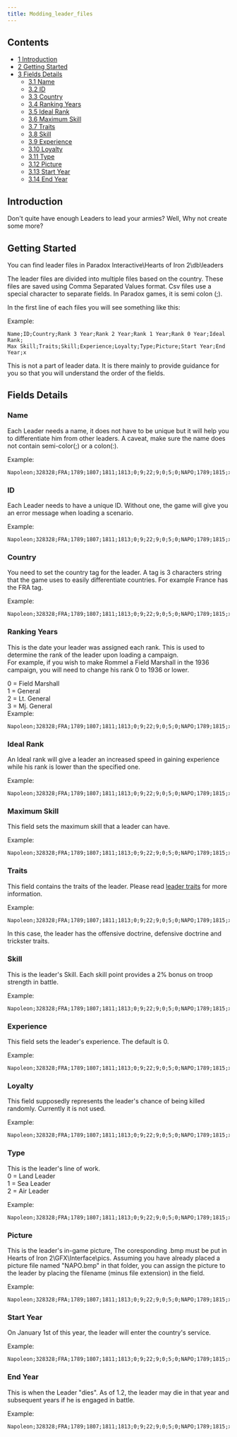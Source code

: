 ```yaml
---
title: Modding_leader_files
---
```

## Contents

-   [ 1 Introduction ](#Introduction)
-   [ 2 Getting Started ](#Getting_Started)
-   [ 3 Fields Details ](#Fields_Details)
    -   [ 3.1 Name ](#Name)
    -   [ 3.2 ID ](#ID)
    -   [ 3.3 Country ](#Country)
    -   [ 3.4 Ranking Years ](#Ranking_Years)
    -   [ 3.5 Ideal Rank ](#Ideal_Rank)
    -   [ 3.6 Maximum Skill ](#Maximum_Skill)
    -   [ 3.7 Traits ](#Traits)
    -   [ 3.8 Skill ](#Skill)
    -   [ 3.9 Experience ](#Experience)
    -   [ 3.10 Loyalty ](#Loyalty)
    -   [ 3.11 Type ](#Type)
    -   [ 3.12 Picture ](#Picture)
    -   [ 3.13 Start Year ](#Start_Year)
    -   [ 3.14 End Year ](#End_Year)

##  Introduction 

Don't quite have enough Leaders to lead your armies? Well, Why not
create some more?

##  Getting Started 

You can find leader files in Paradox Interactive\Hearts of Iron
2\db\leaders  

The leader files are divided into multiple files based on the country.
These files are saved using Comma Separated Values format. Csv files use
a special character to separate fields. In Paradox games, it is semi
colon (;).

In the first line of each files you will see something like this:

Example:

    Name;ID;Country;Rank 3 Year;Rank 2 Year;Rank 1 Year;Rank 0 Year;Ideal Rank;
    Max Skill;Traits;Skill;Experience;Loyalty;Type;Picture;Start Year;End Year;x

This is not a part of leader data. It is there mainly to provide
guidance for you so that you will understand the order of the fields.

##  Fields Details 

###  Name 

Each Leader needs a name, it does not have to be unique but it will help
you to differentiate him from other leaders. A caveat, make sure the
name does not contain semi-color(;) or a colon(:).

Example:

    Napoleon;328328;FRA;1789;1807;1811;1813;0;9;22;9;0;5;0;NAPO;1789;1815;x

###  ID 

Each Leader needs to have a unique ID. Without one, the game will give
you an error message when loading a scenario.

Example:

    Napoleon;328328;FRA;1789;1807;1811;1813;0;9;22;9;0;5;0;NAPO;1789;1815;x

###  Country 

You need to set the country tag for the leader. A tag is 3 characters
string that the game uses to easily differentiate countries. For example
France has the FRA tag.

Example:

    Napoleon;328328;FRA;1789;1807;1811;1813;0;9;22;9;0;5;0;NAPO;1789;1815;x

###  Ranking Years 

This is the date your leader was assigned each rank. This is used to
determine the rank of the leader upon loading a campaign.  
For example, if you wish to make Rommel a Field Marshall in the 1936
campaign, you will need to change his rank 0 to 1936 or lower.  
  
0 = Field Marshall  
1 = General  
2 = Lt. General  
3 = Mj. General  
Example:

    Napoleon;328328;FRA;1789;1807;1811;1813;0;9;22;9;0;5;0;NAPO;1789;1815;x

###  Ideal Rank 

An Ideal rank will give a leader an increased speed in gaining
experience while his rank is lower than the specified one.

Example:

    Napoleon;328328;FRA;1789;1807;1811;1813;0;9;22;9;0;5;0;NAPO;1789;1815;x

###  Maximum Skill 

This field sets the maximum skill that a leader can have.

Example:

    Napoleon;328328;FRA;1789;1807;1811;1813;0;9;22;9;0;5;0;NAPO;1789;1815;x

###  Traits 

This field contains the traits of the leader. Please read [leader
traits](/wiki/Leader_Traits "Leader Traits") for more information.

Example:

    Napoleon;328328;FRA;1789;1807;1811;1813;0;9;22;9;0;5;0;NAPO;1789;1815;x

In this case, the leader has the offensive doctrine, defensive doctrine
and trickster traits.

###  Skill 

This is the leader's Skill. Each skill point provides a 2% bonus on
troop strength in battle.

Example:

    Napoleon;328328;FRA;1789;1807;1811;1813;0;9;22;9;0;5;0;NAPO;1789;1815;x

###  Experience 

This field sets the leader's experience. The default is 0.

Example:

    Napoleon;328328;FRA;1789;1807;1811;1813;0;9;22;9;0;5;0;NAPO;1789;1815;x

###  Loyalty 

This field supposedly represents the leader's chance of being killed
randomly. Currently it is not used.

Example:

    Napoleon;328328;FRA;1789;1807;1811;1813;0;9;22;9;0;5;0;NAPO;1789;1815;x

###  Type 

This is the leader's line of work.  
0 = Land Leader  
1 = Sea Leader  
2 = Air Leader

Example:

    Napoleon;328328;FRA;1789;1807;1811;1813;0;9;22;9;0;5;0;NAPO;1789;1815;x

###  Picture 

This is the leader's in-game picture, The coresponding .bmp must be put
in Hearts of Iron 2\GFX\Interface\pics. Assuming you have already placed
a picture file named "NAPO.bmp" in that folder, you can assign the
picture to the leader by placing the filename (minus file extension) in
the field.

Example:

    Napoleon;328328;FRA;1789;1807;1811;1813;0;9;22;9;0;5;0;NAPO;1789;1815;x

###  Start Year 

On January 1st of this year, the leader will enter the country's
service.

Example:

    Napoleon;328328;FRA;1789;1807;1811;1813;0;9;22;9;0;5;0;NAPO;1789;1815;x

###  End Year 

This is when the Leader "dies". As of 1.2, the leader may die in that
year and subsequent years if he is engaged in battle.

Example:

    Napoleon;328328;FRA;1789;1807;1811;1813;0;9;22;9;0;5;0;NAPO;1789;1815;x
